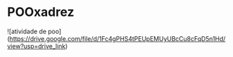 # POOxadrez
![atividade de poo] (https://drive.google.com/file/d/1Fc4gPHS4tPEUpEMUyUBcCu8cFqD5n1Hd/view?usp=drive_link)
